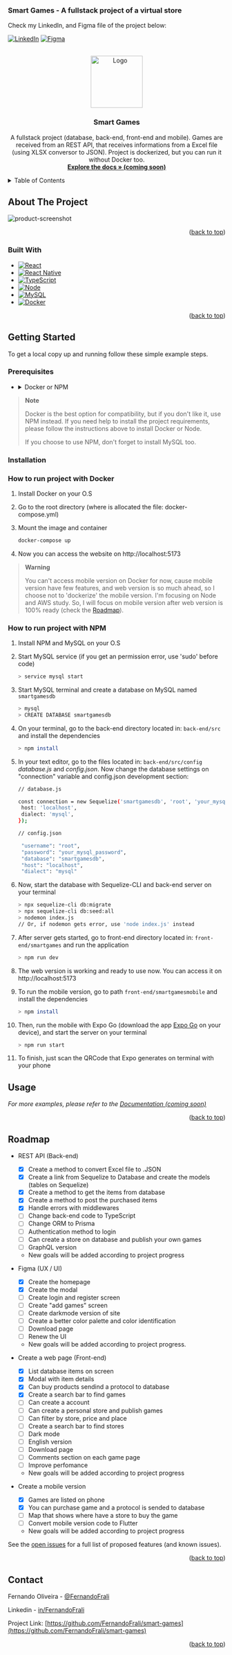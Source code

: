 ### <a name="readme-top">Smart Games - A fullstack project of a virtual store

Check my LinkedIn, and Figma file of the project below:</a>

<!-- PROJECT SHIELDS -->

[![LinkedIn][linkedin-shield]](https://www.linkedin.com/in/fernandofrali/)
[![Figma][figma-shield]](https://www.figma.com/file/qGQ1Te6E3LXc5ggikAXJYO/Smart-Games---Design?node-id=0%3A1&t=tLcVFAeqDpekhh0W-1)

<!-- PROJECT LOGO -->
<br />
<div align="center">
  <a href="https://github.com/FernandoFrali/smart_games">
    <img src="https://images.unsplash.com/photo-1531525727990-67532cd332c6?ixlib=rb-4.0.3&ixid=MnwxMjA3fDB8MHxwaG90by1wYWdlfHx8fGVufDB8fHx8&auto=format&fit=crop&w=880&q=80" alt="Logo" width="120" height="120">
  </a>

<h3 align="center">Smart Games</h3>

  <p align="center">
    A fullstack project (database, back-end, front-end and mobile). Games are received from an REST API, that receives informations from a Excel file (using XLSX conversor to JSON). Project is dockerized, but you can run it without Docker too.
    <br />
    <a href="https://github.com/FernandoFrali/smart-games"><strong>Explore the docs » (coming soon)</strong></a>
    <br />
  </p>
</div>

<!-- TABLE OF CONTENTS -->
<details>
  <summary>Table of Contents</summary>
  <ol>
    <li>
      <a href="#about-the-project">About The Project</a>
      <ul>
        <li><a href="#built-with">Built With</a></li>
      </ul>
    </li>
    <li>
      <a href="#getting-started">Getting Started</a>
      <ul>
        <li><a href="#prerequisites">Prerequisites</a></li>
        <li><a href="#installation">Installation</a></li>
      </ul>
    </li>
    <li><a href="#usage">Usage</a></li>
    <li><a href="#roadmap">Roadmap</a></li>
    <li><a href="#contact">Contact</a></li>
  </ol>
</details>

<!-- ABOUT THE PROJECT -->

## About The Project

![product-screenshot](https://i.imgur.com/1TMAVty.png)

<p align="right">(<a href="#readme-top">back to top</a>)</p>

### Built With

- [![React](https://img.shields.io/badge/-React-61DAFB?logo=react&logoColor=black&style=for-the-badge)][react-url]
- [![React Native](https://img.shields.io/badge/-React%20Native-00a4d2?logo=react&logoColor=white&style=for-the-badge)][native-url]
- [![TypeScript](https://img.shields.io/badge/-TypeScript-0088CC?logo=typescript&logoColor=white&style=for-the-badge)][typescript-url]
- [![Node](https://img.shields.io/badge/-Nodejs-61DAFB?logo=node.js&logoColor=black&style=for-the-badge)][node-url]
- [![MySQL](https://img.shields.io/badge/-MySQL-dc712b?logo=mysql&logoColor=white&style=for-the-badge)][mysql-url]
- [![Docker](https://img.shields.io/badge/-Docker-099cec?logo=docker&logoColor=white&style=for-the-badge)][docker-url]

<p align="right">(<a href="#readme-top">back to top</a>)</p>

<!-- GETTING STARTED -->

## Getting Started

To get a local copy up and running follow these simple example steps.

### Prerequisites

- <details>
    <summary>Docker or NPM</summary>
    <ul>
      <li><a href="https://docs.docker.com/engine/install/">Docker Install Guide</a></li>
      <li><a href="https://github.com/nvm-sh/nvm#installing-and-updating">NVM Install Guide</a></li>
      <li><a href="https://dev.mysql.com/doc/mysql-installation-excerpt/5.7/en/">MySQL Install Guide (if you choose to use NPM)</a></li>
    </ul>
  </details>

> **Note**
>
> Docker is the best option for compatibility, but if you don't like it, use NPM instead. If you need help to install the project requirements, please follow the instructions above to install Docker or Node.
>
> If you choose to use NPM, don't forget to install MySQL too.
> </br>

### Installation

### How to run project with Docker

1. Install Docker on your O.S

2. Go to the root directory (where is allocated the file: docker-compose.yml)

3. Mount the image and container

   ```sh
   docker-compose up
   ```

4. Now you can access the website on http://localhost:5173

> **Warning**
>
> You can't access mobile version on Docker for now, cause mobile version have few features, and web version is so much ahead, so I choose not to 'dockerize' the mobile version. I'm focusing on Node and AWS study. So, I will focus on mobile version after web version is 100% ready (check the <a href="#roadmap">Roadmap</a>).
> </br>

### How to run project with NPM

1. Install NPM and MySQL on your O.S

2. Start MySQL service (if you get an permission error, use 'sudo' before code)
   ```sh
   > service mysql start
   ```
3. Start MySQL terminal and create a database on MySQL named `smartgamesdb`
   ```sh
   > mysql
   > CREATE DATABASE smartgamesdb
   ```
4. On your terminal, go to the back-end directory located in: `back-end/src` and install the dependencies
   ```sh
   > npm install
   ```
5. In your text editor, go to the files located in: `back-end/src/config` *database.js* and *config.json*. Now change the database settings on "connection" variable and config.json development section:
   ```sh
   // database.js
   
   const connection = new Sequelize('smartgamesdb', 'root', 'your_mysql_password', {
    host: 'localhost',
    dialect: 'mysql',
   });
   
   // config.json

    "username": "root",
    "password": "your_mysql_password",
    "database": "smartgamesdb",
    "host": "localhost",
    "dialect": "mysql"
   ```
6. Now, start the database with Sequelize-CLI and back-end server on your terminal
   ```sh
   > npx sequelize-cli db:migrate
   > npx sequelize-cli db:seed:all
   > nodemon index.js
   // Or, if nodemon gets error, use 'node index.js' instead
   ```
7. After server gets started, go to front-end directory located in: `front-end/smartgames` and run the application

   ```sh
   > npm run dev
   ```

8. The web version is working and ready to use now. You can access it on http://localhost:5173

9. To run the mobile version, go to path `front-end/smartgamesmobile` and install the dependencies
   ```sh
   > npm install
   ```
10. Then, run the mobile with Expo Go (download the app [Expo Go](https://expo.dev/client) on your device), and start the server on your terminal
    ```sh
    > npm run start
    ```
11. To finish, just scan the QRCode that Expo generates on terminal with your phone

<!-- USAGE EXAMPLES -->

## Usage

_For more examples, please refer to the [Documentation (coming soon)](https://example.com)_

<p align="right">(<a href="#readme-top">back to top</a>)</p>

<!-- ROADMAP -->

## Roadmap

- REST API (Back-end)

  - [x] Create a method to convert Excel file to .JSON
  - [x] Create a link from Sequelize to Database and create the models (tables on Sequelize)
  - [x] Create a method to get the items from database
  - [x] Create a method to post the purchased items
  - [x] Handle errors with middlewares
  - [ ] Change back-end code to TypeScript
  - [ ] Change ORM to Prisma
  - [ ] Authentication method to login
  - [ ] Can create a store on database and publish your own games
  - [ ] GraphQL version
  - New goals will be added according to project progress

- Figma (UX / UI)

  - [x] Create the homepage
  - [x] Create the modal
  - [ ] Create login and register screen
  - [ ] Create "add games" screen
  - [ ] Create darkmode version of site
  - [ ] Create a better color palette and color identification
  - [ ] Download page
  - [ ] Renew the UI
  - New goals will be added according to project progress.

- Create a web page (Front-end)

  - [x] List database items on screen
  - [x] Modal with item details
  - [x] Can buy products sendind a protocol to database
  - [x] Create a search bar to find games
  - [ ] Can create a account
  - [ ] Can create a personal store and publish games
  - [ ] Can filter by store, price and place
  - [ ] Create a search bar to find stores
  - [ ] Dark mode
  - [ ] English version
  - [ ] Download page
  - [ ] Comments section on each game page
  - [ ] Improve perfomance
  - New goals will be added according to project progress

- Create a mobile version
  - [x] Games are listed on phone
  - [x] You can purchase game and a protocol is sended to database
  - [ ] Map that shows where have a store to buy the game
  - [ ] Convert mobile version code to Flutter
  - New goals will be added according to project progress

See the [open issues](https://github.com/FernandoFrali/smart-games/issues) for a full list of proposed features (and known issues).

<p align="right">(<a href="#readme-top">back to top</a>)</p>

<!-- CONTACT -->

## Contact

Fernando Oliveira - [@FernandoFrali](https://twitter.com/FernandoFrali)

Linkedin - [in/FernandoFrali](https://www.linkedin.com/in/fernandofrali/)

Project Link: [https://github.com/FernandoFrali/smart-games](https://github.com/FernandoFrali/smart-games)

<p align="right">(<a href="#readme-top">back to top</a>)</p>

<!-- MARKDOWN LINKS & IMAGES -->
<!-- https://www.markdownguide.org/basic-syntax/#reference-style-links -->

[contributors-shield]: https://img.shields.io/github/contributors/FernandoFrali/smart-games.svg?style=for-the-badge
[contributors-url]: https://github.com/FernandoFrali/smart-games/graphs/contributors
[forks-shield]: https://img.shields.io/github/forks/FernandoFrali/smart-games.svg?style=for-the-badge
[forks-url]: https://github.com/FernandoFrali/smart-games/network/members
[stars-shield]: https://img.shields.io/github/stars/FernandoFrali/smart-games.svg?style=for-the-badge
[stars-url]: https://github.com/FernandoFrali/smart-games/stargazers
[issues-shield]: https://img.shields.io/github/issues/FernandoFrali/smart-games.svg?style=for-the-badge
[issues-url]: https://github.com/FernandoFrali/smart-games/issues
[license-shield]: https://img.shields.io/github/license/FernandoFrali/smart-games.svg?style=for-the-badge
[license-url]: https://github.com/FernandoFrali/smart-games/blob/master/LICENSE.txt
[linkedin-shield]: https://img.shields.io/badge/-LinkedIn-black.svg?style=for-the-badge&logo=linkedin&colorB=555
[linkedin-url]: https://linkedin.com/in/FernandoFrali
[react-url]: https://reactjs.org/
[typescript-url]: https://www.typescriptlang.org/
[native-url]: https://reactnative.dev/
[node-url]: https://nodejs.org/
[mysql-url]: https://www.mysql.com/
[docker-url]: https://www.docker.com/
[figma-shield]: https://img.shields.io/badge/-Figma-black.svg?style=for-the-badge&logo=figma&colorB=white
